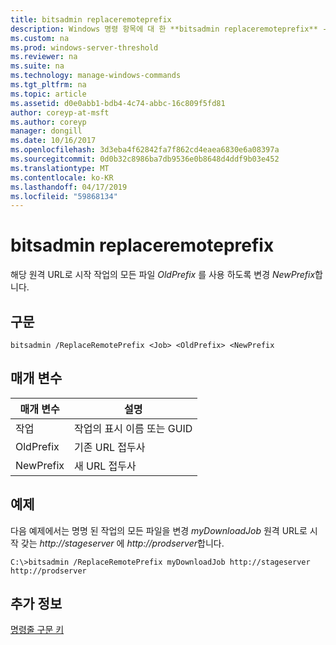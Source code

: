 ```yaml
---
title: bitsadmin replaceremoteprefix
description: Windows 명령 항목에 대 한 **bitsadmin replaceremoteprefix** -해당 원격 URL로 시작 작업의 모든 파일 *OldPrefix* 사용 하도록 변경 *NewPrefix*합니다.
ms.custom: na
ms.prod: windows-server-threshold
ms.reviewer: na
ms.suite: na
ms.technology: manage-windows-commands
ms.tgt_pltfrm: na
ms.topic: article
ms.assetid: d0e0abb1-bdb4-4c74-abbc-16c809f5fd81
author: coreyp-at-msft
ms.author: coreyp
manager: dongill
ms.date: 10/16/2017
ms.openlocfilehash: 3d3eba4f62842fa7f862cd4eaea6830e6a08397a
ms.sourcegitcommit: 0d0b32c8986ba7db9536e0b8648d4ddf9b03e452
ms.translationtype: MT
ms.contentlocale: ko-KR
ms.lasthandoff: 04/17/2019
ms.locfileid: "59868134"
---
```

# <a name="bitsadmin-replaceremoteprefix"></a>bitsadmin replaceremoteprefix



해당 원격 URL로 시작 작업의 모든 파일 *OldPrefix* 를 사용 하도록 변경 *NewPrefix*합니다.

## <a name="syntax"></a>구문

```
bitsadmin /ReplaceRemotePrefix <Job> <OldPrefix> <NewPrefix
```

## <a name="parameters"></a>매개 변수

|매개 변수|설명|
|---------|-----------|
|작업|작업의 표시 이름 또는 GUID|
|OldPrefix|기존 URL 접두사|
|NewPrefix|새 URL 접두사|

## <a name="BKMK_examples"></a>예제

다음 예제에서는 명명 된 작업의 모든 파일을 변경 *myDownloadJob* 원격 URL로 시작 갖는 *http://stageserver* 에 *http://prodserver*합니다.
```
C:\>bitsadmin /ReplaceRemotePrefix myDownloadJob http://stageserver http://prodserver
```

## <a name="additional-information"></a>추가 정보

[명령줄 구문 키](command-line-syntax-key.md)